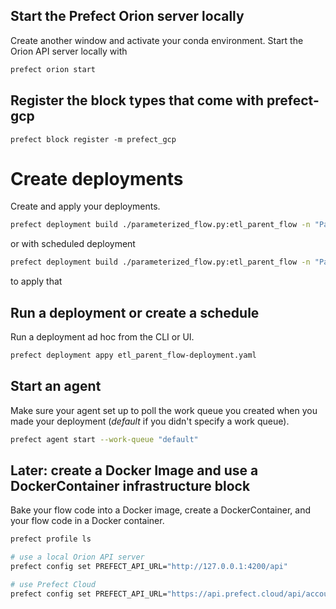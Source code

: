 ## Start the Prefect Orion server locally

Create another window and activate your conda environment. Start the Orion API server locally with 

```bash
prefect orion start
```

## Register the block types that come with prefect-gcp

`prefect block register -m prefect_gcp`

# Create deployments

Create and apply your deployments.

```bash
prefect deployment build ./parameterized_flow.py:etl_parent_flow -n "Parameterized ETL"
```
or with scheduled deployment
```bash
prefect deployment build ./parameterized_flow.py:etl_parent_flow -n "Parameterized ETL" --"0 0 * * *" -a
```
to apply that
## Run a deployment or create a schedule

Run a deployment ad hoc from the CLI or UI.

```bash
prefect deployment appy etl_parent_flow-deployment.yaml
```

## Start an agent

Make sure your agent set up to poll the work queue you created when you made your deployment (*default* if you didn't specify a work queue).

```bash
prefect agent start --work-queue "default"
```

## Later: create a Docker Image and use a DockerContainer infrastructure block

Bake your flow code into a Docker image, create a DockerContainer, and your flow code in a Docker container.

```bash
prefect profile ls
```

```bash
# use a local Orion API server
prefect config set PREFECT_API_URL="http://127.0.0.1:4200/api"

# use Prefect Cloud
prefect config set PREFECT_API_URL="https://api.prefect.cloud/api/accounts/[ACCOUNT-ID]/workspaces/[WORKSPACE-ID]"

```